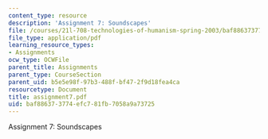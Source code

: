 ```yaml
---
content_type: resource
description: 'Assignment 7: Soundscapes'
file: /courses/21l-708-technologies-of-humanism-spring-2003/baf886373774efc781fb7058a9a73725_assignment7.pdf
file_type: application/pdf
learning_resource_types:
- Assignments
ocw_type: OCWFile
parent_title: Assignments
parent_type: CourseSection
parent_uid: b5e5e98f-97b3-488f-bf47-2f9d18fea4ca
resourcetype: Document
title: assignment7.pdf
uid: baf88637-3774-efc7-81fb-7058a9a73725
---
```

Assignment 7: Soundscapes

